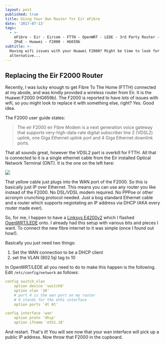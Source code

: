 ```yaml
---
layout: post
published: true
title: Using Your Own Router for Eir eFibre
date: '2017-07-13'
tags:
  - >-
    eFibre - Eir - Eircom - FTTH - OpenWRT - LEDE - 3rd Party Router - PPPoe -
    IPoE - Huawei - F2000 - HG659b
subtitle: >-
  Having wifi issues with your Huawei F2000? Might be time to look for an
  alternative...
---
```

## Replacing the Eir F2000 Router

Recently, I was lucky enough to get Fibre To The Home (FTTH) connected at my abode, and was kindly provided a wireless router from Eir. It is the Huawei F2000 (HG659b). The F2000 is reported to have _lots_ of issues with wifi, so you might look to replace it with something else, right? Yes. Good idea.

The F2000 user guide states:

> The eir F2000 eir Fibre Modem is a next generation voice gateway that supports very-high-data-rate digital subscriber line 2 (VDSL2) uplink, one Giga Ethernet uplink port and 4 Giga Ethernet downlink ports. 

That all sounds great, however the VDSL2 part is overkill for FTTH. All that is connected to it is a single ethernet cable from the Eir installed Optical Network Terminal (ONT). It is the one on the left here:

![]({{site.baseurl}}/img/eirinstalled.jpg)

That yellow cable just plugs into the WAN port of the F2000. So this is basically just IP over Ethernet. This means you can use any router you like instead of the F2000. No DSL/VDSL modem required. No PPPoe or other acronym crunching protocol needed. Just a bog standard Ethernet cable and a router which supports negiotating an IP address via DHCP (AKA every router made ever).

So, for me, I happen to have a [Linksys E4200v2](https://wiki.openwrt.org/toh/linksys/ea4500) which I flashed [OpenWRT/LEDE](http://lede-project.org) onto. I already had this setup with various bits and pieces I want. To connect the new fibre internet to it was simple (once I found out how!).

Basically you just need two things:
1. Set the WAN connection to be a DHCP client
2. set the VLAN (802.1q) tag to 10

In OpenWRT/LEDE all you need to do to make this happen is the following. Edit `/etc/config/network` as follows:

```yaml
config switch_vlan
	option device 'switch0'
	option vlan '10'
    # port 4 is the wan port on my router
    # 6 stands for the eth1 interface
	option ports '4t 6t'

config interface 'wan'
	option proto 'dhcp'
	option ifname 'eth1.10'
```

And restart. That's it! You will see now that your wan interface will pick up a public IP address. Now throw that F2000 in the cupboard. 

